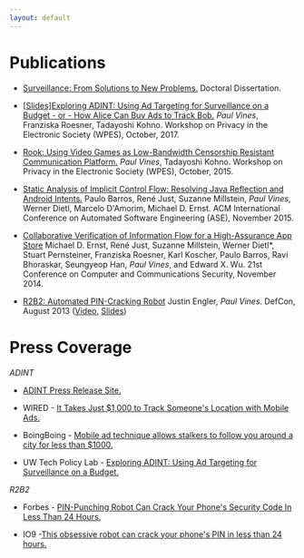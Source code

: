 ```yaml
---
layout: default
---
```

# Publications

- [Surveillance: From Solutions to New Problems.](https://digital.lib.washington.edu/researchworks/bitstream/handle/1773/40008/Vines_washington_0250E_17548.pdf?sequence=1&isAllowed=y) Doctoral Dissertation.

- [\[Slides\]](http://paulvines.com/vines_ADINT.pdf)[Exploring ADINT: Using Ad Targeting for Surveillance on a Budget - or - How Alice Can Buy Ads to Track Bob.]([http://adint.cs.washington.edu/ADINT.pdf) _Paul Vines_, Franziska Roesner, Tadayoshi Kohno. Workshop on Privacy in the Electronic Society (WPES), October, 2017.

- [Rook: Using Video Games as Low-Bandwidth Censorship Resistant Communication Platform.](https://cs.washington.edu/tr/2015/03/UW-CSE-15-03-03.pdf) _Paul Vines_, Tadayoshi Kohno. Workshop on Privacy in the Electronic Society (WPES), October, 2015.

- [Static Analysis of Implicit Control Flow: Resolving Java Reflection and Android Intents.](https://homes.cs.washington.edu/~mernst/pubs/implicit-control-flow-tr150801.pdf) Paulo Barros, René Just, Suzanne Millstein, _Paul Vines_, Werner Dietl, Marcelo D'Amorim, Michael D. Ernst. ACM International Conference on Automated Software Engineering (ASE), November 2015.

- [Collaborative Verification of Information Flow for a High-Assurance App Store](http://www.franziroesner.com/pdf/sparta-ccs2014.pdf) Michael D. Ernst, René Just, Suzanne Millstein, Werner Dietl*, Stuart Pernsteiner, Franziska Roesner, Karl Koscher, Paulo Barros, Ravi Bhoraskar, Seungyeop Han, _Paul Vines_, and Edward X. Wu. 21st Conference on Computer and Communications Security, November 2014.

- [R2B2: Automated PIN-Cracking Robot](https://github.com/iSECPartners/R2B2) Justin Engler, _Paul Vines_. DefCon, August 2013 ([Video](https://www.youtube.com/watch?v=IeTHjNO1Sb8), [Slides](https://www.defcon.org/images/defcon-21/dc-21-presentations/Engler-Vines/DEFCON-21-Engler-Vines-Electromechanical-PIN-Cracking.pdf))

# Press Coverage
_ADINT_
- [ADINT Press Release Site.](https://adint.cs.washington.edu/)

- WIRED - [It Takes Just $1,000 to Track Someone's Location with Mobile Ads.](https://www.wired.com/story/track-location-with-mobile-ads-1000-dollars-study/)

- BoingBoing - [Mobile ad technique allows stalkers to follow you around a city for less than $1000.](https://boingboing.net/2017/10/18/adint.html)

- UW Tech Policy Lab - [Exploring ADINT: Using Ad Targeting for Surveillance on a Budget.](https://techpolicylab.uw.edu/news/exploring-adint-using-ad-targeting-for-surveillance-on-a-budget/)

_R2B2_
- Forbes - [PIN-Punching Robot Can Crack Your Phone's Security Code In Less Than 24 Hours.](https://www.forbes.com/sites/andygreenberg/2013/07/22/pin-punching-robot-can-crack-your-phones-security-code-in-less-than-24-hours/)

- IO9 -[This obsessive robot can crack your phone's PIN in less than 24 hours.](https://io9.gizmodo.com/this-obsessive-robot-can-crack-your-phones-pin-in-less-893829227)